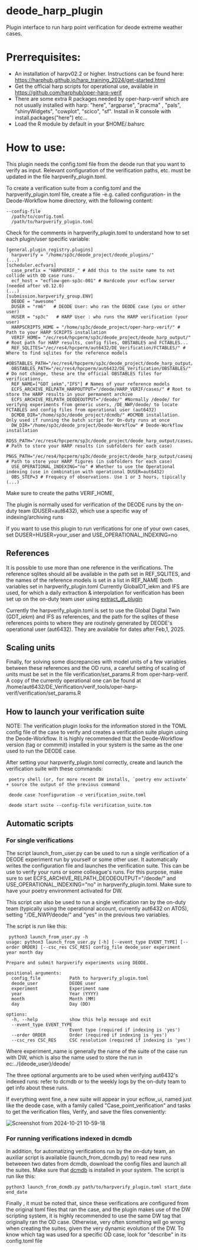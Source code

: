 # deode_harp_plugin
Plugin interface to run harp point verification for deode extreme weather cases.

# Prerrequisites:
- An installation of harpv02.2 or higher. Instructions can be found here: https://harphub.github.io/harp_training_2024/get-started.html
- Get the official harp scripts for operational use, available in https://github.com/harphub/oper-harp-verif
- There are some extra R packages needed by oper-harp-verif which are not usually installed with harp: "here", "argparse", "pracma" , "pals", "shinyWidgets", "cowplot", "scico", "sf". Install in R console with install.packages("here") etc...
- Load the R module by default in your $HOME/.bahsrc
  
# How to use:
This plugin needs the config.toml file from the deode run that you want to verify as input. Relevant configuration of the verification paths, etc. must be updated in the file harpverify_plugin.toml. 

To create a verification suite from a config.toml and the harpverify_plugin.toml file, create a file -e.g. called configuration- in the Deode-Workflow home directory, with the following content:
```
--config-file
  /path/to/config.toml
  /path/to/harpverify_plugin.toml
```
Check for the comments in harpverify_plugin.toml to understand how to set each plugin/user specific variable:
```
[general.plugin_registry.plugins]
  harpverify = "/home/sp3c/deode_project/deode_plugins/"
(...)
[scheduler.ecfvars]
  case_prefix = "HARPVERIF_" # Add this to the suite name to not collide with OD case runs.
  ecf_host = "ecflow-gen-sp3c-001" # Hardcode your ecflow server (needed after v0.12.0)
(...)
[submission.harpverify_group.ENV]
  DEODE = "awesome"
  DUSER = "rm6"   # DEODE User: who ran the DEODE case (you or other user)
  HUSER = "sp3c"   # HARP User : who runs the HARP verification (your user)
  HARPSCRIPTS_HOME = "/home/sp3c/deode_project/oper-harp-verif/" # Path to your HARP SCRIPTS installation
  VERIF_HOME= "/ec/res4/hpcperm/sp3c/deode_project/deode_harp_output/" # Root path for HARP results, config files, OBSTABLES and FCTABLES...
  REF_SQLITES="/ec/res4/hpcperm/aut6432/DE_Verification/FCTABLES/" # Where to find sqlites for the reference models
  #OBSTABLES_PATH="/ec/res4/hpcperm/sp3c/deode_project/deode_harp_output/OBSTABLE_MERGED/"
  OBSTABLES_PATH="/ec/res4/hpcperm/aut6432/DE_Verification/OBSTABLES/" # Do not change, these are the official OBSTABLES files for verifications.
  REF_NAME=["GDT_iekm","IFS"] # Names of your reference models
  ECFS_ARCHIVE_RELPATH_HARPOUTPUT="/deode/HARP_VERIF/cases/" # Root to store the HARP results in your permanent archive
  ECFS_ARCHIVE_RELPATH_DEODEOUTPUT="/deode/" #Normally /deode/ for verifyng experiments from generic users, /DE_NWP/deode/ to locate FCTABLES and config files from operational user (aut6432)
  DCMDB_DIR="/home/sp3c/deode_project/dcmdb/" #DCMDB installation. Only used if running the batch script for On-duty runs at once
  DW_DIR="/home/sp3c/deode_project/Deode-Workflow" # Deode-Workflow installation
  RDSS_PATH="/ec/res4/hpcperm/sp3c/deode_project/deode_harp_output/cases/iekm/" # Path to store your HARP results (in subfolders for each case)
  PNGS_PATH="/ec/res4/hpcperm/sp3c/deode_project/deode_harp_output/casesplots/iekm/" # Path to store your HARP figures (in subfolders for each case)
  USE_OPERATIONAL_INDEXING="no" # Whether to use the Operational indexing (use in combination with operational DUSER=aut6432)
  OBS_STEP=3 # Frequecy of observations. Use 1 or 3 hours, tipically
(...)
```
Make sure to create the paths VERIF_HOME, 

The plugin is normally used for verification of the DEODE runs by the on-duty team (DUSER=aut6432), which use a specific way of indexing/archiving runs

If you want to use this plugin to run verifications for one of your own cases, set DUSER=HUSER=your_user and USE_OPERATIONAL_INDEXING=no
## References
It is possible to use more than one reference in the verifications. The reference sqlites should all be available in the path set in REF_SQLITES, and the names of the reference models is set in a list in REF_NAME (both variables set in harpverify_plugin.toml Currently GlobalDT_iekm and IFS are used, for which a daily extraction & interpolation for verification has been set up on the on-duty team user using [extract_dt_plugin](https://github.com/destination-earth-digital-twins/extract_dt_plugin)

Currently the harpverify_plugin.toml is set to use the Global Digital Twin (GDT_iekm) and IFS as references, and the path for the sqlites of these references points to where they are routinely generated by DEODE's operational user (aut6432). They are available for dates after Feb,1, 2025. 
## Scaling units
Finally, for solving some discrepancies with model units of a few variables between these references and the OD runs, a careful setting of scaling of units must be set in the file verification/set_params.R from oper-harp-verif. A copy of the currently operational one can be found at /home/aut6432/DE_Verification/verif_tools/oper-harp-verif/verification/set_params.R
## How to launch your verification suite
NOTE: The verification plugin looks for the information stored in the TOML config file of the case to verify and creates a verification suite plugin using the Deode-Workflow. It is highly recommended that the Deode-Workflow version (tag or commmit) installed in your system is the same as the one used to run the DEODE case. 

After setting your harpverify_plugin.toml correctly, create and launch the verification suite with these commands: 
```
 poetry shell (or, for more recent DW installs, `poetry env activate` + source the output of the previous command
 
 deode case ?configuration -o verification_suite.toml
 
 deode start suite --config-file verification_suite.tom

```
## Automatic scripts

### For single verifications 
The script launch_from_user.py can be used to run a single verification of a DEODE experiment run by yourself or some other user. It automatically writes the configuration file and launches the verification suite. This can be use to verify your runs or some colleague's runs. 
For this purpose, make sure to set ECFS_ARCHIVE_RELPATH_DEODEOUTPUT="/deode/" and USE_OPERATIONAL_INDEXING="no" in harpverify_plugin.toml. Make sure to have your poetry environment activated for DW.

This script can also be used to run a single verification ran by the on-duty team (typically using the operational account, currently aut6432 on ATOS), setting "/DE_NWP/deode/" and "yes" in the previous two variables.

The script is run like this:
```
 python3 launch_from_user.py -h
usage: python3 launch_from_user.py [-h] [--event_type EVENT_TYPE] [--order ORDER] [--csc_res CSC_RES] config_file deode_user experiment year month day

Prepare and submit harpverify experiments using DEODE.

positional arguments:
  config_file           Path to harpverify_plugin.toml
  deode_user            DEODE user
  experiment            Experiment name
  year                  Year (YYYY)
  month                 Month (MM)
  day                   Day (DD)

options:
  -h, --help            show this help message and exit
  --event_type EVENT_TYPE
                        Event type (required if indexing is 'yes')
  --order ORDER         Order (required if indexing is 'yes')
  --csc_res CSC_RES     CSC resolution (required if indexing is 'yes')
```
Where experiment_name is generally the name of the suite of the case run with DW, which is also the name used to store the run in ec:../{deode_user}/deode/

The three optional arguments are to be used when verifying aut6432's indexed runs: refer to dcmdb or to the weekly logs by the on-duty team to get info about these runs.

If everything went fine, a new suite will appear in your ecflow_ui, named just like the deode case, with a family called "Case_point_verification" and tasks to get the verification files, Verify, and save the files conveniently:

![Screenshot from 2024-10-21 10-59-18](https://github.com/user-attachments/assets/f68f5f10-2488-437b-932d-709bd8914d60)

### For running verifications indexed in dcmdb
In addition, for automatizing verifications run by the on-duty team, an auxiliar script is available (launch_from_dcmdb.py) to read new runs betweeen two dates from dcmdb,
download the config files and launch all the suites. Make sure that [dcmdb](https://github.com/destination-earth-digital-twins/dcmdb) is installed in your system. The script is run like this:
```
python3 launch_from_dcmdb.py path/to/harpverify_plugin.toml start_date end_date
```
Finally , it must be noted that, since these verifications are configured from the original toml files that ran the case, and the plugin makes use of the DW scripting system, it is highly recommended to use the same DW tag that originally ran the OD case.
Otherwise, very often something will go wrong when creating the suites, given the very dynamic evolution of the DW. To know which tag was used for a specific OD case, look for "describe" in its config.toml file


